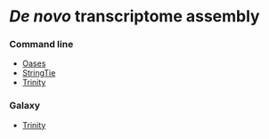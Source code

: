 # *De novo* transcriptome assembly

### Command line
* [Oases](denovo-cmdline-oases.md)
* [StringTie](denovo-cmdline-stringtie.md)
* [Trinity](denovo-cmdline-trinity.md)

### Galaxy
* [Trinity](denovo-galaxy-trinity.md)

